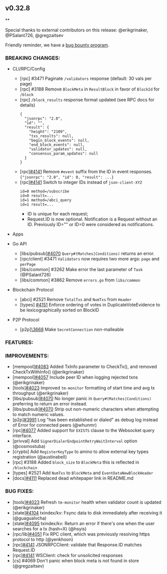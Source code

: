 ## v0.32.8

\*\*

Special thanks to external contributors on this release:
@erikgrinaker, @PSalant726, @gregzaitsev

Friendly reminder, we have a [bug bounty
program](https://hackerone.com/tendermint).

### BREAKING CHANGES:

- CLI/RPC/Config

  - [rpc] \#3471 Paginate `/validators` response (default: 30 vals per page)
  - [rpc] \#3188 Remove `BlockMeta` in `ResultBlock` in favor of `BlockId` for `/block`
  - [rpc] `/block_results` response format updated (see RPC docs for details)
    ```
    {
      "jsonrpc": "2.0",
      "id": "",
      "result": {
        "height": "2109",
        "txs_results": null,
        "begin_block_events": null,
        "end_block_events": null,
        "validator_updates": null,
        "consensus_param_updates": null
      }
    }
    ```
  - [rpc][\#4141](https://github.com/tendermint/tendermint/pull/4141) Remove `#event` suffix from the ID in event responses.
    `{"jsonrpc": "2.0", "id": 0, "result": ...}`
  - [rpc][\#4141](https://github.com/tendermint/tendermint/pull/4141) Switch to integer IDs instead of `json-client-XYZ`
    ```
    id=0 method=/subscribe
    id=0 result=...
    id=1 method=/abci_query
    id=1 result=...
    ```
    - ID is unique for each request;
    - Request.ID is now optional. Notification is a Request without an ID. Previously ID="" or ID=0 were considered as notifications.

- Apps

- Go API

  - [libs/pubsub][\#4070](https://github.com/tendermint/tendermint/pull/4070) `Query#(Matches|Conditions)` returns an error.
  - [rpc/client] \#3471 `Validators` now requires two more args: `page` and `perPage`
  - [libs/common] \#3262 Make error the last parameter of `Task` (@PSalant726)
  - [libs/common] \#3862 Remove `errors.go` from `libs/common`

- Blockchain Protocol

  - [abci] \#2521 Remove `TotalTxs` and `NumTxs` from `Header`
  - [types] [\#4151](https://github.com/tendermint/tendermint/pull/4151) Enforce ordering of votes in DuplicateVoteEvidence to be lexicographically sorted on BlockID

- P2P Protocol
  - [p2p][\3668](https://github.com/tendermint/tendermint/pull/3668) Make `SecretConnection` non-malleable

### FEATURES:

### IMPROVEMENTS:

- [mempool][\#4083](https://github.com/tendermint/tendermint/pull/4083) Added TxInfo parameter to CheckTx(), and removed CheckTxWithInfo() (@erikgrinaker)
- [mempool][\#4057](https://github.com/tendermint/tendermint/issues/4057) Include peer ID when logging rejected txns (@erikgrinaker)
- [tools][\#4023](https://github.com/tendermint/tendermint/issues/4023) Improved `tm-monitor` formatting of start time and avg tx throughput (@erikgrinaker)
- [libs/pubsub][\#4070](https://github.com/tendermint/tendermint/pull/4070) No longer panic in `Query#(Matches|Conditions)` preferring to return an error instead.
- [libs/pubsub][\#4070](https://github.com/tendermint/tendermint/pull/4070) Strip out non-numeric characters when attempting to match numeric values.
- [p2p][\#3991](https://github.com/tendermint/tendermint/issues/3991) Log "has been established or dialed" as debug log instead of Error for connected peers (@whunmr)
- [rpc][\#4077](https://github.com/tendermint/tendermint/pull/4077) Added support for `EXISTS` clause to the Websocket query interface.
- [privval] Add `SignerDialerEndpointRetryWaitInterval` option (@cosmostuba)
- [crypto] Add `RegisterKeyType` to amino to allow external key types registration (@austinabell)
- [rpc] \#3188 Added `block_size` to `BlockMeta` this is reflected in `/blockchain`
- [types] \#2521 Add `NumTxs` to `BlockMeta` and `EventDataNewBlockHeader`
- [docs][\#4111](https://github.com/tendermint/tendermint/issues/4111) Replaced dead whitepaper link in README.md

### BUG FIXES:

- [tools][\#4023](https://github.com/tendermint/tendermint/issues/4023) Refresh `tm-monitor` health when validator count is updated (@erikgrinaker)
- [state][\#4104](https://github.com/tendermint/tendermint/pull/4104) txindex/kv: Fsync data to disk immediately after receiving it (@guagualvcha)
- [state][\#4095](https://github.com/tendermint/tendermint/pull/4095) txindex/kv: Return an error if there's one when the user searches for a tx (hash=X) (@hsyis)
- [rpc/lib][\#4051](https://github.com/tendermint/tendermint/pull/4131) Fix RPC client, which was previously resolving https protocol to http (@yenkhoon)
- [rpc][\#4141](https://github.com/tendermint/tendermint/pull/4141) JSONRPCClient: validate that Response.ID matches Request.ID
- [rpc][\#4141](https://github.com/tendermint/tendermint/pull/4141) WSClient: check for unsolicited responses
- [cs] \#4069 Don't panic when block meta is not found in store (@gregzaitsev)
